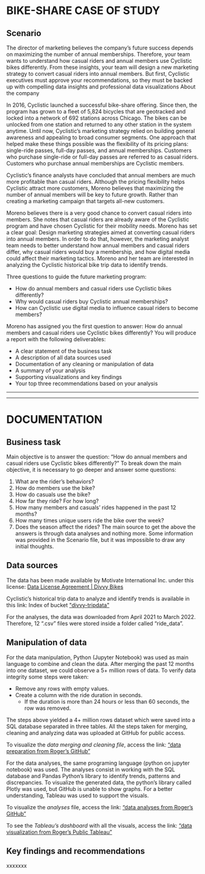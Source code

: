 # BIKE-SHARE CASE OF STUDY
## Scenario
The director of marketing believes the company’s future success depends on maximizing the number of annual memberships. Therefore, your team wants to understand how casual riders and annual members use Cyclistic bikes differently. From these insights, your team will design a new marketing strategy to convert casual riders into annual members. But first, Cyclistic executives must approve your recommendations, so they must be backed up with compelling data insights and professional data visualizations
About the company 

In 2016, Cyclistic launched a successful bike-share offering. Since then, the program has grown to a fleet of 5,824 bicycles that are geotracked and locked into a network of 692 stations across Chicago. The bikes can be unlocked from one station and returned to any other station in the system anytime. 
Until now, Cyclistic’s marketing strategy relied on building general awareness and appealing to broad consumer segments. One approach that helped make these things possible was the flexibility of its pricing plans: single-ride passes, full-day passes, and annual memberships. Customers who purchase single-ride or full-day passes are referred to as casual riders. Customers who purchase annual memberships are Cyclistic members. 

Cyclistic’s finance analysts have concluded that annual members are much more profitable than casual riders. Although the pricing flexibility helps Cyclistic attract more customers, Moreno believes that maximizing the number of annual members will be key to future growth. Rather than creating a marketing campaign that targets all-new customers.

Moreno believes there is a very good chance to convert casual riders into members. She notes that casual riders are already aware of the Cyclistic program and have chosen Cyclistic for their mobility needs. Moreno has set a clear goal: Design marketing strategies aimed at converting casual riders into annual members. In order to do that, however, the marketing analyst team needs to better understand how annual members and casual riders differ, why casual riders would buy a membership, and how digital media could affect their marketing tactics. Moreno and her team are interested in analyzing the Cyclistic historical bike trip data to identify trends. 


Three questions to guide the future marketing program: 
* How do annual members and casual riders use Cyclistic bikes differently? 
* Why would casual riders buy Cyclistic annual memberships? 
* How can Cyclistic use digital media to influence casual riders to become members? 


Moreno has assigned you the first question to answer: How do annual members and casual riders use Cyclistic bikes differently? You will produce a report with the following deliverables: 
* A clear statement of the business task 
* A description of all data sources used 
* Documentation of any cleaning or manipulation of data
* A summary of your analysis 
* Supporting visualizations and key findings 
* Your top three recommendations based on your analysis

---
---

# DOCUMENTATION
## Business task 
Main objective is to answer the question: “How do annual members and casual riders use Cyclistic bikes differently?”
To break down the main objective, it is necessary to go deeper and answer some questions: 
  1.	What are the rider’s behaviors?
  2.	How do members use the bike?
  3.	How do casuals use the bike?
  4.	How far they ride? For how long?
  5.	How many members and casuals’ rides happened in the past 12 months?
  6.	How many times unique users ride the bike over the week?
  7.	Does the season affect the rides? 
The main source to get the above the answers is through data analyses and nothing more. Some information was provided in the Scenario file, but it was impossible to draw any initial thoughts.

## Data sources
The data has been made available by Motivate International Inc. under this license: [Data License Agreement | Divvy Bikes](https://ride.divvybikes.com/data-license-agreement)

Cyclistic’s historical trip data to analyze and identify trends is available in this link: Index of bucket ["divvy-tripdata"](https://divvy-tripdata.s3.amazonaws.com/index.html)

For the analyses, the data was downloaded from April 2021 to March 2022. Therefore, 12 “.csv” files were stored inside a folder called “ride_data”.
 
## Manipulation of data
For the data manipulation, Python (Jupyter Notebook) was used as main language to combine and clean the data.
After merging the past 12 months into one dataset, we could observe a 5+ million rows of data. To verify data integrity some steps were taken:

* Remove any rows with empty values. 
* Create a column with the ride duration in seconds.
  * If the duration is more than 24 hours or less than 60 seconds, the row was removed.

The steps above yielded a 4+ million rows dataset which were saved into a SQL database separated in three tables. All the steps taken for merging, cleaning and analyzing data was uploaded at GitHub for public access. 

To visualize the _data merging and cleaning file_, access the link:  [“data preparation from Roger’s GitHub”](https://github.com/rogercarelli/Analyses-BikeShareApp/blob/e3402797f6e563b78f53c7b04600d7deabc5b4bc/step-01_data_preparation.ipynb)

For the data analyses, the same programing language (python on jupyter notebook) was used. The analyses consist in working with the SQL database and Pandas Python’s library to identify trends, patterns and discrepancies. To visualize the generated data, the python’s library called Plotly was used, but GitHub is unable to show graphs. For a better understanding, Tableau was used to support the visuals. 

To visualize the _analyses_ file, access the link:  [“data analyses from Roger’s GitHub”](https://github.com/rogercarelli/Analyses-BikeShareApp/blob/e3402797f6e563b78f53c7b04600d7deabc5b4bc/analyses.ipynb)

To see the _Tableau’s dashboard_ with all the visuals, access the link: [“data visualization from Roger’s Public Tableau”](https://public.tableau.com/views/Analyses-BikeShareApp/Dashboard1?:language=pt-BR&:display_count=n&:origin=viz_share_link)
 
## Key findings and recommendations
xxxxxxx
